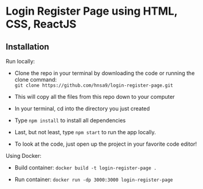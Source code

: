 # Login Register Page using HTML, CSS, ReactJS



## Installation

Run locally:
- Clone the repo in your terminal by downloading the code or running the clone command:  
   `git clone https://github.com/hnsa9/login-register-page.git` 
- This will copy all the files from this repo down to your computer
- In your terminal, cd into the directory you just created
- Type ```npm install``` to install all dependencies
- Last, but not least, type ```npm start``` to run the app locally.

- To look at the code, just open up the project in your favorite code editor!

Using Docker:

- Build container:
  `docker build -t login-register-page . `
  
 - Run container:
  `docker run -dp 3000:3000 login-register-page`
  
 


